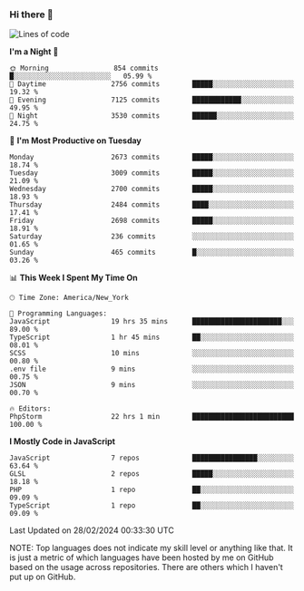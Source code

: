 ### Hi there 👋

<!--
**LynxJinxxy/LynxJinxxy** is a ✨ _special_ ✨ repository because its `README.md` (this file) appears on your GitHub profile.

Here are some ideas to get you started:

- 🔭 I’m currently working on ...
- 🌱 I’m currently learning ...
- 👯 I’m looking to collaborate on ...
- 🤔 I’m looking for help with ...
- 💬 Ask me about ...
- 📫 How to reach me: ...
- 😄 Pronouns: ...
- ⚡ Fun fact: ...
-->

<!--START_SECTION:waka-->
![Lines of code](https://img.shields.io/badge/From%20Hello%20World%20I%27ve%20Written-29.9%20million%20lines%20of%20code-blue)

**I'm a Night 🦉** 

```text
🌞 Morning                854 commits         █░░░░░░░░░░░░░░░░░░░░░░░░   05.99 % 
🌆 Daytime                2756 commits        █████░░░░░░░░░░░░░░░░░░░░   19.32 % 
🌃 Evening                7125 commits        ████████████░░░░░░░░░░░░░   49.95 % 
🌙 Night                  3530 commits        ██████░░░░░░░░░░░░░░░░░░░   24.75 % 
```
📅 **I'm Most Productive on Tuesday** 

```text
Monday                   2673 commits        █████░░░░░░░░░░░░░░░░░░░░   18.74 % 
Tuesday                  3009 commits        █████░░░░░░░░░░░░░░░░░░░░   21.09 % 
Wednesday                2700 commits        █████░░░░░░░░░░░░░░░░░░░░   18.93 % 
Thursday                 2484 commits        ████░░░░░░░░░░░░░░░░░░░░░   17.41 % 
Friday                   2698 commits        █████░░░░░░░░░░░░░░░░░░░░   18.91 % 
Saturday                 236 commits         ░░░░░░░░░░░░░░░░░░░░░░░░░   01.65 % 
Sunday                   465 commits         █░░░░░░░░░░░░░░░░░░░░░░░░   03.26 % 
```


📊 **This Week I Spent My Time On** 

```text
🕑︎ Time Zone: America/New_York

💬 Programming Languages: 
JavaScript               19 hrs 35 mins      ██████████████████████░░░   89.00 % 
TypeScript               1 hr 45 mins        ██░░░░░░░░░░░░░░░░░░░░░░░   08.01 % 
SCSS                     10 mins             ░░░░░░░░░░░░░░░░░░░░░░░░░   00.80 % 
.env file                9 mins              ░░░░░░░░░░░░░░░░░░░░░░░░░   00.75 % 
JSON                     9 mins              ░░░░░░░░░░░░░░░░░░░░░░░░░   00.70 % 

🔥 Editors: 
PhpStorm                 22 hrs 1 min        █████████████████████████   100.00 % 
```

**I Mostly Code in JavaScript** 

```text
JavaScript               7 repos             ████████████████░░░░░░░░░   63.64 % 
GLSL                     2 repos             █████░░░░░░░░░░░░░░░░░░░░   18.18 % 
PHP                      1 repo              ██░░░░░░░░░░░░░░░░░░░░░░░   09.09 % 
TypeScript               1 repo              ██░░░░░░░░░░░░░░░░░░░░░░░   09.09 % 
```




 Last Updated on 28/02/2024 00:33:30 UTC
<!--END_SECTION:waka-->
NOTE: Top languages does not indicate my skill level or anything like that. It is just a metric of which languages have been hosted by me on GitHub based on the usage across repositories. There are others which I haven't put up on GitHub.
